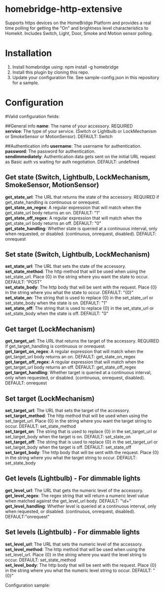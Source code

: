 # homebridge-http-extensive

Supports https devices on the HomeBridge Platform and provides a real time polling for getting the "On" and brightness level characteristics to Homekit. Includes Switch, Light, Door, Smoke and Motion sensor polling.

# Installation

1. Install homebridge using: npm install -g homebridge
2. Install this plugin by cloning this repo.
3. Update your configuration file. See sample-config.json in this repository for a sample. 

# Configuration


#Valid configuration fields:

##General info
**name**: The name of your accessory.  REQUIRED  
**service**: The type of your service. (Switch or Lightbulb or LockMechanism or SmokeSensor or MotionSensor).  DEFAULT: Switch  

##Authentication info
**username**: The username for authentication.  
**password**: The password for authentication.  
**sendimmediately**: Authentication data gets sent on the initial URL request as Basic auth vs waiting for auth negotiation.  DEFAULT: undefined  


## Get state (Switch, Lightbulb, LockMechanism, SmokeSensor, MotionSensor)
**get_state_url**: The URL that returns the state of the accessory. REQUIRED if get_state_handling is continuous or onrequest.  
**get_state_on_regex**: A regular expression that will match when the get_state_url body returns an on. DEFAULT: "1"  
**get_state_off_regex**: A regular expression that will match when the get_state_url body returns an off. DEFAULT: "0"  
**get_state_handling**: Whether state is queried at a continuous interval, only when requested, or disabled. (continuous, onrequest, disabled). DEFAULT: onrequest  

## Set state (Switch, Lightbulb, LockMechanism)
**set_state_url**: The URL that sets the state of the accessory.  
**set_state_method**: The http method that will be used when using the set_state_url. Place {0} in the string where you want the state to occur. DEFAULT: "POST"  
**set_state_body**: The http body that will be sent with the request.  Place {0} in the string where you what the state to occur.  DEFAULT: "{0}"  
**set_state_on**: The string that is used to replace {0} in the set_state_url or set_state_body when the state is on.  DEFAULT: "1"  
**set_state_off**: The string that is used to replace {0} in the set_state_url or set_state_body when the state is off.  DEFAULT: "0"  

## Get target (LockMechanism)
**get_target_url**: The URL that returns the target of the accessory. REQUIRED if get_target_handling is continuous or onrequest.  
**get_target_on_regex**: A regular expression that will match when the get_target_url body returns an on. DEFAULT: get_state_on_regex  
**get_target_off_regex**: A regular expression that will match when the get_target_url body returns an off. DEFAULT: get_state_off_regex  
**get_target_handling**: Whether target is queried at a continuous interval, only when requested, or disabled. (continuous, onrequest, disabled). DEFAULT: onrequest  

## Set target (LockMechanism)
**set_target_url**: The URL that sets the target of the accessory.  
**set_target_method**: The http method that will be used when using the set_target_url. Place {0} in the string where you want the target string to occur. DEFAULT: set_state_method  
**set_target_on**: The string that is used to replace {0} in the set_target_url or set_target_body when the target is on.  DEFAULT: set_state_on  
**set_target_off**: The string that is used to replace {0} in the set_target_url or set_target_body when the target is off.  DEFAULT: set_state_off  
**set_target_body**: The http body that will be sent with the request.  Place {0} in the string where you what the target string to occur.  DEFAULT: set_state_body  

## Get levels (Lightbulb) - For dimmable lights
**get_level_url**: The URL that gets the numeric level of the accessory.  
**get_level_regex**: The regex string that will return a numeric level value when matched against the get_level_url body.  DEFAULT: "\\d+"  
**get_level_handling**: Whether level is queried at a continuous interval, only when requested, or disabled. (continuous, onrequest, disabled). DEFAULT:"onrequest"  

## Set levels (Lightbulb) - For dimmable lights
**set_level_url**: The URL that sets the numeric level of the accessory.  
**set_level_method**: The http method that will be used when using the set_level_url. Place {0} in the string where you want the level string to occur. DEFAULT: set_state_method  
**set_level_body**: The http body that will be sent with the request.  Place {0} in the string where you what the numeric level string to occur. DEFAULT: "{0}"  



Configuration sample:

 ```
 